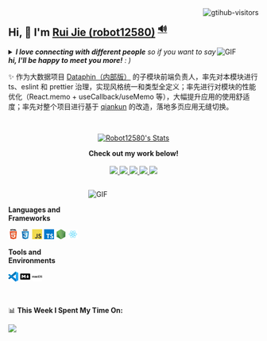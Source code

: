<a href="https://github.com/robot12580/microhook">
  <img align="right" src="https://komarev.com/ghpvc/?username=robot12580&label=Visitors&style=flat-square" alt="gtihub-visitors" />
</a>

## Hi, 👋  I'm <a href="" target="_blank">Rui Jie (robot12580)</a> <sup><a href="" title="pronunciation">🔊</a></sup>

<img align="right" alt="GIF" src="https://media0.giphy.com/media/izaley9TQAJ0ol3KpT/200w.webp" width="84" title="Say HI"> <details><summary><em><b>I love connecting with different people</b> so if you want to say <b>hi, I'll be happy to meet you more!</b> : )</em></summary>

> You can find how to contact me in the following paltform icon url. You can follow me to find something more interesting.

- 🌱 I’m currently writing some amateur [open source projects](https://github.com/robot12580?tab=repositories), at [@yuque](https://www.yuque.com/u1326510) and [@juejin](https://juejin.cn/user/1121969645823806) by myself. 
- 🤔 Only two things make me moved. 
  1. To build high-performance scalable websites. 
  2. Ridiculously impressive HTML5 canvas-based experiments that will make me say, "Wow!".
- ❤️ I like eating 🍊, raising 🐓, playing 🏸️, sleeping in 🛌 and 📺 [Netflix](<https://en.wikipedia.org/wiki/Netflix>).
- 💬 Be free to ask me about anything [here](https://github.com/robot12580/robot12580/issues).

---
</details>

✨ 作为大数据项目 [Dataphin（内部版）][dataphin-inner] 的子模块前端负责人，率先对本模块进行 ts、eslint 和 prettier 治理，实现风格统一和类型全定义；率先进行对模块的性能优化（React.memo + useCallback/useMemo 等），大幅提升应用的使用舒适度；率先对整个项目进行基于 [qiankun][qian-kun] 的改造，落地多页应用无缝切换。

<br>

<p align="center">
  <a href="https://github.com/robot12580">
    <img src="https://github-readme-stats.vercel.app/api?username=robot12580&title_color=333&text_color=777" alt="Robot12580's Stats" >
    <!-- <img src="https://github-readme-stats.vercel.app/api/top-langs/?username=robot12580&layout=compact&title_color=333&text_color=777" alt="Most Used Languages" > -->
  </a>
</p>

<p align="center">
  <strong>Check out my work below!</strong>
  <br><br>
  <a href="https://github.com/robot12580">
    <img src="https://badges.strrl.dev/visits/robot12580/robot12580?style=flat-square&color=black&logo=github">
  </a>
  <a href="https://github.com/robot12580">
    <img src="https://badges.strrl.dev/years/robot12580?style=flat-square&color=black&logo=github">
  </a>
  <a href="https://github.com/robot12580?tab=repositories">
    <img src="https://badges.strrl.dev/repos/robot12580?style=flat-square&color=black&logo=github">
  </a>
  <a href="https://gist.github.com/robot12580">
    <img src="https://badges.strrl.dev/gists/robot12580?style=flat-square&color=black&logo=github">
  </a>
  <a href="https://github.com/robot12580">
    <img src="https://badges.strrl.dev/commits/monthly/robot12580?style=flat-square&color=black&logo=github">
  </a>

</p>

<h2></h2>

<img align="right" alt="GIF" src="https://media3.giphy.com/media/l3q2WMhNcyFOWP280/giphy.gif?cid=ecf05e47z741ndg8mdv1l36nvzi3rcc92bvr2pipa7ye00lc&rid=giphy.gif&ct=g" width="343" height="220" title="Do what you like, and do it best!"> &nbsp;&nbsp;&nbsp;&nbsp;

**Languages and Frameworks**

<code><img height="20" src="https://raw.githubusercontent.com/github/explore/80688e429a7d4ef2fca1e82350fe8e3517d3494d/topics/html/html.png" alt="html" title="html"></code>
<code><img height="20" src="https://raw.githubusercontent.com/github/explore/80688e429a7d4ef2fca1e82350fe8e3517d3494d/topics/css/css.png" alt="css" title="css"></code>
<code><img height="20" src="https://raw.githubusercontent.com/github/explore/80688e429a7d4ef2fca1e82350fe8e3517d3494d/topics/javascript/javascript.png" alt="javascript" title="javascript"></code>
<code><img height="20" src="https://raw.githubusercontent.com/github/explore/80688e429a7d4ef2fca1e82350fe8e3517d3494d/topics/typescript/typescript.png" alt="typescript" title="typescript"></code>
<code><img height="20" src="https://raw.githubusercontent.com/github/explore/80688e429a7d4ef2fca1e82350fe8e3517d3494d/topics/nodejs/nodejs.png" alt="nodejs" title="nodejs"></code>
<code><img height="20" src="https://raw.githubusercontent.com/github/explore/80688e429a7d4ef2fca1e82350fe8e3517d3494d/topics/react/react.png" alt="react" title="react"></code>

**Tools and Environments**

<code><img height="20" src="https://raw.githubusercontent.com/github/explore/80688e429a7d4ef2fca1e82350fe8e3517d3494d/topics/visual-studio-code/visual-studio-code.png" alt="VSCode" title="VSCode"></code>
<code><img height="20" src="https://raw.githubusercontent.com/github/explore/80688e429a7d4ef2fca1e82350fe8e3517d3494d/topics/markdown/markdown.png" alt="Markdown" title="MarkDown"></code>
<code><img height="20" src="https://raw.githubusercontent.com/github/explore/80688e429a7d4ef2fca1e82350fe8e3517d3494d/topics/macos/macos.png" alt="MacOS" title="MacOS"></code>

<br>

📊 **This Week I Spent My Time On:**

<img src="https://github-readme-stats.vercel.app/api/wakatime?username=robot12580" />

[dataphin-inner]: https://www.aliyun.com/product/dataphin
[qian-kun]: https://qiankun.umijs.org/zh/

<!--
**robot12580/robot12580** is a ✨ _special_ ✨ repository because its `README.md` (this file) appears on your GitHub profile.

Here are some ideas to get you started:

- 🔭 I’m currently working on ...
- 🌱 I’m currently learning ...
- 👯 I’m looking to collaborate on ...
- 🤔 I’m looking for help with ...
- 💬 Ask me about ...
- 📫 How to reach me: ...
- 😄 Pronouns: ...
- ⚡ Fun fact: ...
-->


